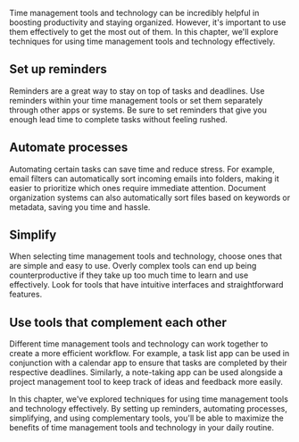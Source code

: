 
Time management tools and technology can be incredibly helpful in boosting productivity and staying organized. However, it's important to use them effectively to get the most out of them. In this chapter, we'll explore techniques for using time management tools and technology effectively.

Set up reminders
----------------

Reminders are a great way to stay on top of tasks and deadlines. Use reminders within your time management tools or set them separately through other apps or systems. Be sure to set reminders that give you enough lead time to complete tasks without feeling rushed.

Automate processes
------------------

Automating certain tasks can save time and reduce stress. For example, email filters can automatically sort incoming emails into folders, making it easier to prioritize which ones require immediate attention. Document organization systems can also automatically sort files based on keywords or metadata, saving you time and hassle.

Simplify
--------

When selecting time management tools and technology, choose ones that are simple and easy to use. Overly complex tools can end up being counterproductive if they take up too much time to learn and use effectively. Look for tools that have intuitive interfaces and straightforward features.

Use tools that complement each other
------------------------------------

Different time management tools and technology can work together to create a more efficient workflow. For example, a task list app can be used in conjunction with a calendar app to ensure that tasks are completed by their respective deadlines. Similarly, a note-taking app can be used alongside a project management tool to keep track of ideas and feedback more easily.

In this chapter, we've explored techniques for using time management tools and technology effectively. By setting up reminders, automating processes, simplifying, and using complementary tools, you'll be able to maximize the benefits of time management tools and technology in your daily routine.
